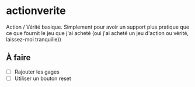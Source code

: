 # actionverite
Action / Vérité basique. Simplement pour avoir un support plus pratique que ce que fournit le jeu que j'ai acheté (oui j'ai acheté un jeu d'action ou vérité, laissez-moi tranquille))

## À faire

- [ ] Rajouter les gages
- [ ] Utiliser un bouton reset
